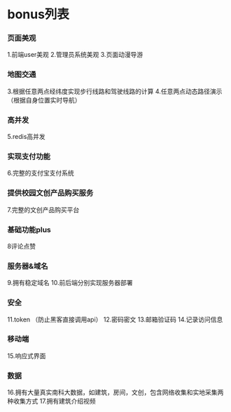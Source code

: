 # bonus列表

### 页面美观

1.前端user美观
2.管理员系统美观
3.页面动漫导游

### 地图交通

3.根据任意两点经纬度实现步行线路和驾驶线路的计算
4.任意两点动态路径演示（根据自身位置实时导航）

### 高并发
5.redis高并发

### 实现支付功能
6.完整的支付宝支付系统

### 提供校园文创产品购买服务
7.完整的文创产品购买平台

### 基础功能plus
8评论点赞

### 服务器&域名
9.拥有稳定域名
10.前后端分别实现服务器部署

### 安全
11.token （防止黑客直接调用api）
12.密码密文
13.邮箱验证码 
14.记录访问信息 

### 移动端
15.响应式界面

### 数据
16.拥有大量真实南科大数据，如建筑，房间，文创，包含网络收集和实地采集两种收集方式
17.拥有建筑介绍视频
